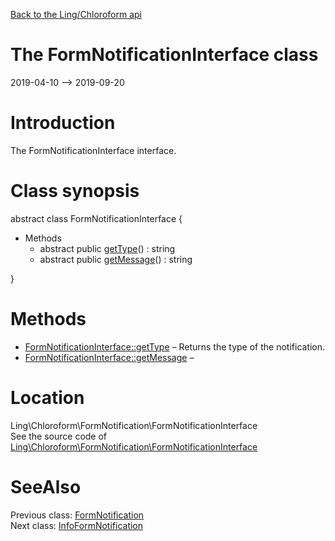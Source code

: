 [Back to the Ling/Chloroform api](https://github.com/lingtalfi/Chloroform/blob/master/doc/api/Ling/Chloroform.md)



The FormNotificationInterface class
================
2019-04-10 --> 2019-09-20






Introduction
============

The FormNotificationInterface interface.



Class synopsis
==============


abstract class <span class="pl-k">FormNotificationInterface</span>  {

- Methods
    - abstract public [getType](https://github.com/lingtalfi/Chloroform/blob/master/doc/api/Ling/Chloroform/FormNotification/FormNotificationInterface/getType.md)() : string
    - abstract public [getMessage](https://github.com/lingtalfi/Chloroform/blob/master/doc/api/Ling/Chloroform/FormNotification/FormNotificationInterface/getMessage.md)() : string

}






Methods
==============

- [FormNotificationInterface::getType](https://github.com/lingtalfi/Chloroform/blob/master/doc/api/Ling/Chloroform/FormNotification/FormNotificationInterface/getType.md) &ndash; Returns the type of the notification.
- [FormNotificationInterface::getMessage](https://github.com/lingtalfi/Chloroform/blob/master/doc/api/Ling/Chloroform/FormNotification/FormNotificationInterface/getMessage.md) &ndash; 





Location
=============
Ling\Chloroform\FormNotification\FormNotificationInterface<br>
See the source code of [Ling\Chloroform\FormNotification\FormNotificationInterface](https://github.com/lingtalfi/Chloroform/blob/master/FormNotification/FormNotificationInterface.php)



SeeAlso
==============
Previous class: [FormNotification](https://github.com/lingtalfi/Chloroform/blob/master/doc/api/Ling/Chloroform/FormNotification/FormNotification.md)<br>Next class: [InfoFormNotification](https://github.com/lingtalfi/Chloroform/blob/master/doc/api/Ling/Chloroform/FormNotification/InfoFormNotification.md)<br>
